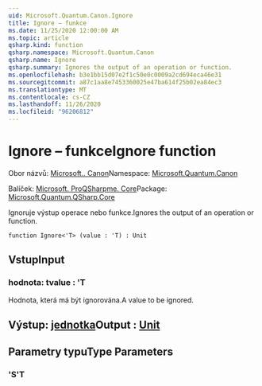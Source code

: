 ```yaml
---
uid: Microsoft.Quantum.Canon.Ignore
title: Ignore – funkce
ms.date: 11/25/2020 12:00:00 AM
ms.topic: article
qsharp.kind: function
qsharp.namespace: Microsoft.Quantum.Canon
qsharp.name: Ignore
qsharp.summary: Ignores the output of an operation or function.
ms.openlocfilehash: b3e1bb15d07e2f1c50e0c0009a2cd694eca46e31
ms.sourcegitcommit: a87c1aa8e7453360025e47ba614f25b02ea84ec3
ms.translationtype: MT
ms.contentlocale: cs-CZ
ms.lasthandoff: 11/26/2020
ms.locfileid: "96206812"
---
```

# <a name="ignore-function"></a><span data-ttu-id="5d231-102">Ignore – funkce</span><span class="sxs-lookup"><span data-stu-id="5d231-102">Ignore function</span></span>

<span data-ttu-id="5d231-103">Obor názvů: [Microsoft.. Canon](xref:Microsoft.Quantum.Canon)</span><span class="sxs-lookup"><span data-stu-id="5d231-103">Namespace: [Microsoft.Quantum.Canon](xref:Microsoft.Quantum.Canon)</span></span>

<span data-ttu-id="5d231-104">Balíček: [Microsoft. ProQSharpme. Core](https://nuget.org/packages/Microsoft.Quantum.QSharp.Core)</span><span class="sxs-lookup"><span data-stu-id="5d231-104">Package: [Microsoft.Quantum.QSharp.Core](https://nuget.org/packages/Microsoft.Quantum.QSharp.Core)</span></span>


<span data-ttu-id="5d231-105">Ignoruje výstup operace nebo funkce.</span><span class="sxs-lookup"><span data-stu-id="5d231-105">Ignores the output of an operation or function.</span></span>

```qsharp
function Ignore<'T> (value : 'T) : Unit
```


## <a name="input"></a><span data-ttu-id="5d231-106">Vstup</span><span class="sxs-lookup"><span data-stu-id="5d231-106">Input</span></span>

### <a name="value--t"></a><span data-ttu-id="5d231-107">hodnota: t</span><span class="sxs-lookup"><span data-stu-id="5d231-107">value : 'T</span></span>

<span data-ttu-id="5d231-108">Hodnota, která má být ignorována.</span><span class="sxs-lookup"><span data-stu-id="5d231-108">A value to be ignored.</span></span>



## <a name="output--unit"></a><span data-ttu-id="5d231-109">Výstup: [jednotka](xref:microsoft.quantum.lang-ref.unit)</span><span class="sxs-lookup"><span data-stu-id="5d231-109">Output : [Unit](xref:microsoft.quantum.lang-ref.unit)</span></span>



## <a name="type-parameters"></a><span data-ttu-id="5d231-110">Parametry typu</span><span class="sxs-lookup"><span data-stu-id="5d231-110">Type Parameters</span></span>

### <a name="t"></a><span data-ttu-id="5d231-111">'S</span><span class="sxs-lookup"><span data-stu-id="5d231-111">'T</span></span>

